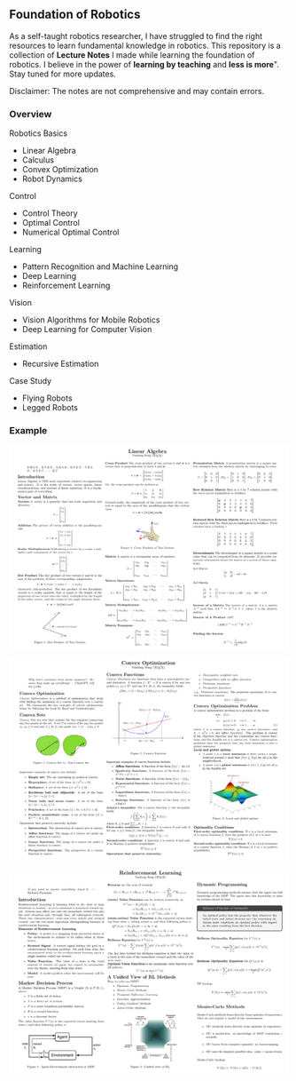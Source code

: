 ## Foundation of Robotics

As a self-taught robotics researcher, I have struggled to find the 
right resources to learn fundamental knowledge in robotics. This repository
is a collection of **Lecture Notes** I made while learning the foundation 
of robotics. I believe in the power of **learning by teaching** and **less is 
more**". Stay tuned for more updates. 

Disclaimer: The notes are not comprehensive and may contain errors.

### Overview

Robotics Basics
  - Linear Algebra
  - Calculus
  - Convex Optimization
  - Robot Dynamics

Control
  - Control Theory
  - Optimal Control
  - Numerical Optimal Control

Learning
  - Pattern Recognition and Machine Learning
  - Deep Learning
  - Reinforcement Learning

Vision
  - Vision Algorithms for Mobile Robotics
  - Deep Learning for Computer Vision

Estimation
  - Recursive Estimation

Case Study
  - Flying Robots
  - Legged Robots


### Example

![linear_algebra](./images/linear_algebra.png)

![convex_optimization](./images/convex_optimization.png)

![reinforcement_learning](./images/reinforcement_learning.png)
